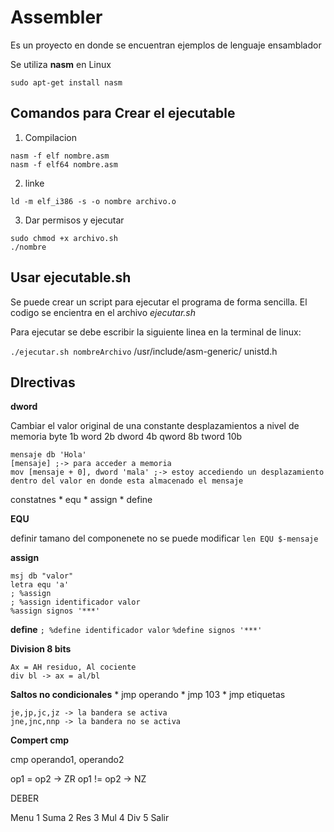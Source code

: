 # Assembler
Es un proyecto en donde se encuentran ejemplos de lenguaje ensamblador

Se utiliza **nasm** en Linux

`sudo apt-get install nasm`

## Comandos para Crear el ejecutable

1.  Compilacion
```
nasm -f elf nombre.asm
nasm -f elf64 nombre.asm    
```
2.  linke
```
ld -m elf_i386 -s -o nombre archivo.o
```
3.  Dar permisos y ejecutar
```
sudo chmod +x archivo.sh
./nombre
```
##  Usar ejecutable.sh
Se puede crear un script para ejecutar el programa de forma sencilla. El codigo se encientra en el archivo *ejecutar.sh*

Para ejecutar se debe escribir la siguiente linea en la terminal de linux:

`./ejecutar.sh nombreArchivo`
/usr/include/asm-generic/
unistd.h

##  DIrectivas
**dword**

Cambiar el valor original de una constante
desplazamientos a nivel de memoria
byte 1b
word 2b
dword 4b
qword 8b
tword 10b
```
mensaje db 'Hola'
[mensaje] ;-> para acceder a memoria
mov [mensaje + 0], dword 'mala' ;-> estoy accediendo un desplazamiento dentro del valor en donde esta almacenado el mensaje
```
constatnes
    *   equ
    *   assign
    *   define

**EQU**

definir tamano del componenete
no se puede modificar
``
len EQU $-mensaje
``

**assign**
```
msj db "valor"
letra equ 'a'
; %assign
; %assign identificador valor
%assign signos '***'
```
**define**
`; %define identificador valor`
`%define signos '***'`

**Division 8 bits**
```
Ax = AH residuo, Al cociente
div bl -> ax = al/bl
```

**Saltos no condicionales**
    *   jmp operando
        *   jmp 103
            *   jmp etiquetas
    
    je,jp,jc,jz -> la bandera se activa
    jne,jnc,nnp -> la bandera no se activa
            

**Compert cmp**

cmp operando1, operando2

op1 = op2 -> ZR
op1 != op2 -> NZ

DEBER

Menu
    1 Suma
    2 Res
    3 Mul
    4 Div
    5 Salir
